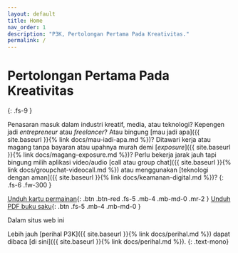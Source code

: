 ```yaml
---
layout: default
title: Home
nav_order: 1
description: "P3K, Pertolongan Pertama Pada Kreativitas."
permalink: /
---
```


# Pertolongan Pertama Pada Kreativitas
{: .fs-9 }

Penasaran masuk dalam industri kreatif, media, atau teknologi? Kepengen jadi _entrepreneur_ atau _freelancer_? Atau bingung [mau jadi apa]({{ site.baseurl }}{% link docs/mau-iadi-apa.md %})? Ditawari kerja atau magang tanpa bayaran atau upahnya murah demi [_exposure_]({{ site.baseurl }}{% link docs/magang-exposure.md %})? Perlu bekerja jarak jauh tapi bingung milih aplikasi video/audio [call atau group chat]({{ site.baseurl }}{% link docs/groupchat-videocall.md %}) atau menggunakan [teknologi dengan aman]({{ site.baseurl }}{% link docs/keamanan-digital.md %})?
{: .fs-6 .fw-300 }

[Unduh kartu permainan](#){: .btn .btn-red .fs-5 .mb-4 .mb-md-0 .mr-2 } [Unduh PDF buku saku](#){: .btn .fs-5 .mb-4 .mb-md-0 }

Dalam situs web ini

Lebih jauh [perihal P3K]({{ site.baseurl }}{% link docs/perihal.md %}) dapat dibaca [di sini]({{ site.baseurl }}{% link docs/perihal.md %}).
{: .text-mono}
